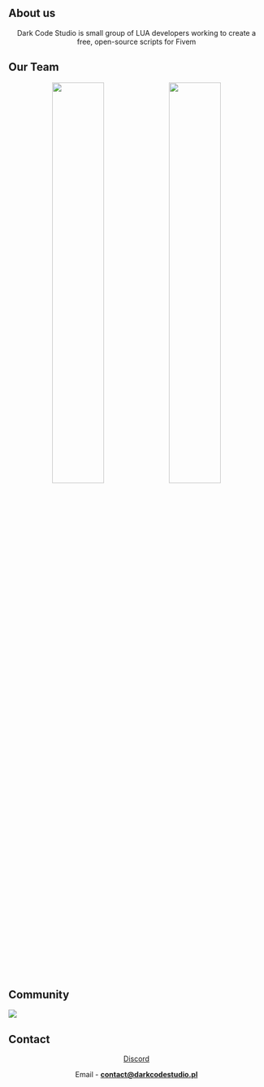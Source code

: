 ## About us
<div align="center">
Dark Code Studio is small group of LUA developers working to create a free, open-source scripts for Fivem
</div>

## Our Team
<div align="center">
        <a href="https://ko-fi.com/thelindat"><img width="45%" src="https://github-readme-stats.vercel.app/api?username=sernikovv&layout=compact&theme=react&hide_border=true&show_icons=true"/></a>
        <a href="https://ko-fi.com/lukewastaken"><img width="45%" src="https://github-readme-stats.vercel.app/api?username=TheNeti&layout=compact&theme=react&hide_border=true&show_icons=true"/></a>
</div>

## Community
  <p><a href="https://discord.gg/UgcUtJut8M" algin="center">
      <img src="https://img.shields.io/discord/1068854033302966383?style=for-the-badge&logo=discord&labelColor=7289da&logoColor=white&color=2c2f33&label=Discord"/>
  </a></p>

## Contact

<div align="center">

[Discord](https://discord.gg/UgcUtJut8M)

Email - **contact@darkcodestudio.pl**

</div>
